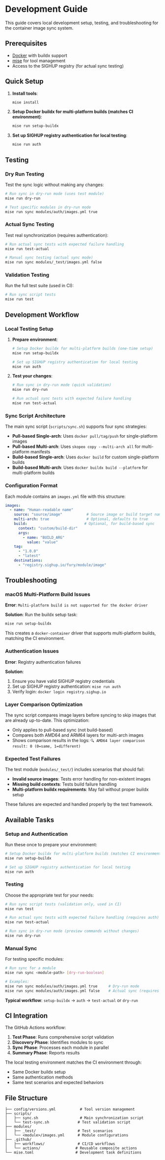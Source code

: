 # Development Guide

This guide covers local development setup, testing, and troubleshooting for the container image sync system.

## Prerequisites

- [Docker](https://docs.docker.com/get-docker/) with buildx support
- [mise](https://mise.jdx.dev/) for tool management
- Access to the SIGHUP registry (for actual sync testing)

## Quick Setup

1. **Install tools**:
   ```bash
   mise install
   ```

2. **Setup Docker buildx for multi-platform builds (matches CI environment)**:
   ```bash
   mise run setup-buildx
   ```

3. **Set up SIGHUP registry authentication for local testing**:
   ```bash
   mise run auth
   ```

## Testing

### Dry Run Testing
Test the sync logic without making any changes:

```bash
# Run sync in dry-run mode (uses test module)
mise run dry-run

# Test specific modules in dry-run mode
mise run sync modules/auth/images.yml true
```

### Actual Sync Testing
Test real synchronization (requires authentication):

```bash
# Run actual sync tests with expected failure handling
mise run test-actual

# Manual sync testing (actual sync mode)
mise run sync modules/_test/images.yml false
```

### Validation Testing
Run the full test suite (used in CI):

```bash
# Run sync script tests
mise run test
```

## Development Workflow

### Local Testing Setup

1. **Prepare environment**:
   ```bash
   # Setup Docker buildx for multi-platform builds (one-time setup)
   mise run setup-buildx
   
   # Set up SIGHUP registry authentication for local testing
   mise run auth
   ```

2. **Test your changes**:
   ```bash
   # Run sync in dry-run mode (quick validation)
   mise run dry-run
   
   # Run actual sync tests with expected failure handling
   mise run test-actual
   ```

### Sync Script Architecture

The main sync script (`scripts/sync.sh`) supports four sync strategies:

- **Pull-based Single-arch**: Uses `docker pull/tag/push` for single-platform images
- **Pull-based Multi-arch**: Uses `skopeo copy --multi-arch all` for multi-platform manifests  
- **Build-based Single-arch**: Uses `docker build` for custom single-platform builds
- **Build-based Multi-arch**: Uses `docker buildx build --platform` for multi-platform builds

### Configuration Format

Each module contains an `images.yml` file with this structure:

```yaml
images:
  - name: "Human-readable name"
    source: "source/image"           # Source image or build target name
    multi-arch: true                 # Optional, defaults to true
    build:                          # Optional, for build-based sync
      context: "custom/build-dir"
      args:
        - name: "BUILD_ARG"
          value: "value"
    tag:
      - "1.0.0"
      - "latest"
    destinations:
      - "registry.sighup.io/fury/module/image"
```

## Troubleshooting

### macOS Multi-Platform Build Issues

**Error**: `Multi-platform build is not supported for the docker driver`

**Solution**: Run the buildx setup task:
```bash
mise run setup-buildx
```

This creates a `docker-container` driver that supports multi-platform builds, matching the CI environment.

### Authentication Issues

**Error**: Registry authentication failures

**Solution**:
1. Ensure you have valid SIGHUP registry credentials
2. Set up SIGHUP registry authentication: `mise run auth`
3. Verify login: `docker login registry.sighup.io`

### Layer Comparison Optimization

The sync script compares image layers before syncing to skip images that are already up-to-date. This optimization:

- Only applies to pull-based sync (not build-based)
- Compares both AMD64 and ARM64 layers for multi-arch images
- Shows comparison results in the logs: `🔍 AMD64 layer comparison result: 0 (0=same, 1=different)`

### Expected Test Failures

The test module (`modules/_test/`) includes scenarios that should fail:

- **Invalid source images**: Tests error handling for non-existent images
- **Missing build contexts**: Tests build failure handling
- **Multi-platform buildx requirements**: May fail without proper buildx setup

These failures are expected and handled properly by the test framework.

## Available Tasks

### Setup and Authentication
Run these once to prepare your environment:

```bash
# Setup Docker buildx for multi-platform builds (matches CI environment)
mise run setup-buildx

# Set up SIGHUP registry authentication for local testing  
mise run auth
```

### Testing
Choose the appropriate test for your needs:

```bash
# Run sync script tests (validation only, used in CI)
mise run test

# Run actual sync tests with expected failure handling (requires auth)
mise run test-actual

# Run sync in dry-run mode (preview commands without changes)
mise run dry-run
```

### Manual Sync
For testing specific modules:

```bash
# Run sync for a module
mise run sync <module-path> [dry-run-boolean]

# Examples:
mise run sync modules/auth/images.yml true     # Dry-run mode
mise run sync modules/auth/images.yml false    # Actual sync (requires auth)
```

**Typical workflow**: `setup-buildx` → `auth` → `test-actual` or `dry-run`

## CI Integration

The GitHub Actions workflow:

1. **Test Phase**: Runs comprehensive script validation
2. **Discovery Phase**: Identifies modules to sync
3. **Sync Phase**: Processes each module in parallel
4. **Summary Phase**: Reports results

The local testing environment matches the CI environment through:
- Same Docker buildx setup
- Same authentication methods
- Same test scenarios and expected behaviors

## File Structure

```
├── config/versions.yml           # Tool version management
├── scripts/
│   ├── sync.sh                   # Main synchronization script
│   └── test-sync.sh             # Test validation script
├── modules/
│   ├── _test/                   # Test scenarios
│   └── <module>/images.yml      # Module configurations
├── .github/
│   ├── workflows/               # CI/CD workflows
│   └── actions/                # Reusable composite actions
└── mise.toml                   # Development task definitions
```